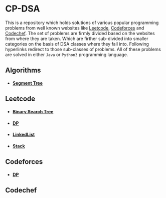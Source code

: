 # CP-DSA
This is a repository which holds solutions of various popular programming problems from well known websites like [Leetcode](https://leetcode.com/), [Codeforces](https://codeforces.com/) and  [Codechef](https://www.codechef.com/). The set of problems are firmly divided based on the websites from where they are taken. Which are firther sub-divided into smaller categories on the basis of DSA classes where they fall into. Following hyperlinks redirect to those sub-classes of problems. All of these problems are solved in either `Java` or `Python3` programming language.   

## Algorithms
- #### [Segment Tree](https://github.com/SohamChattopadhyayEE/CP-DSA/blob/main/Algorithms/SegmentTree.java)

## Leetcode
- #### [Binary Search Tree](https://github.com/SohamChattopadhyayEE/CP-DSA/tree/main/Leetcode/Binary%20search%20tree)
- #### [DP](https://github.com/SohamChattopadhyayEE/CP-DSA/tree/main/Leetcode/DP)
- #### [LinkedList](https://github.com/SohamChattopadhyayEE/CP-DSA/tree/main/Leetcode/LinkedList)
- #### [Stack](https://github.com/SohamChattopadhyayEE/CP-DSA/tree/main/Leetcode/Stack)

## Codeforces
- #### [DP](https://github.com/SohamChattopadhyayEE/CP-DSA/tree/main/Codeforces/DP)
## Codechef
